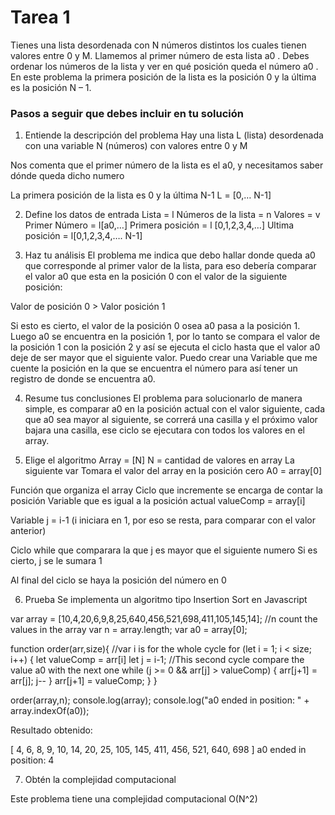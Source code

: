 # Tarea 1

Tienes una lista desordenada con N números distintos los cuales tienen valores entre 0 y M. Llamemos al primer número de esta lista a0 . Debes ordenar los números de la lista y ver en qué posición queda el número a0 . En este problema la primera posición de la lista es la posición 0 y la última es la posición N – 1.

### Pasos a seguir que debes incluir en tu solución

1. Entiende la descripción del problema
Hay una lista L (lista) desordenada con una variable N (números) con valores entre 0 y M

Nos comenta que el primer número de la lista es el a0, y necesitamos saber  dónde queda dicho numero

La primera posición de la lista es 0 y la última N-1 
L = [0,… N-1]

2. Define los datos de entrada
Lista = l
Números de la lista = n
Valores = v
Primer Número = l[a0,…]
Primera posición = l [0,1,2,3,4,…]
Ultima posición = l[0,1,2,3,4,…. N-1]

3. Haz tu análisis
El problema me indica que debo hallar donde queda a0 que corresponde al primer valor de la lista, para eso debería comparar el valor a0 que esta en la posición 0 con el valor de la siguiente posición:

Valor de posición 0 > Valor posición 1

Si esto es cierto, el valor de la posición 0 osea a0 pasa a la posición 1.
Luego a0 se encuentra en la posición 1, por lo tanto se compara el valor de la posición 1 con la posición 2 y así se ejecuta el ciclo hasta que el valor a0 deje de ser mayor que el siguiente valor. Puedo crear una Variable que me cuente la posición en la que se encuentra el número para así tener un registro de donde se encuentra a0.

4. Resume tus conclusiones
El problema para solucionarlo de manera simple, es comparar a0 en la posición actual con el valor siguiente, cada que a0 sea mayor al siguiente, se correrá una casilla y el próximo valor bajara una casilla, ese ciclo se ejecutara con todos los valores en el array.

5. Elige el algoritmo
Array = [N]
N = cantidad de valores en array
La siguiente var Tomara el valor del array en la posición cero A0 = array[0]

Función que organiza el array
Ciclo que incremente se encarga de contar la posición
Variable que es igual a la posición actual valueComp = array[i]

Variable j = i-1 (i iniciara en 1, por eso se resta, para comparar con el valor anterior)

Ciclo while que comparara la que j es mayor que el siguiente numero
Si es cierto, j se le sumara 1

Al final del ciclo se haya la posición del número en 0

6. Prueba
Se implementa un algoritmo tipo Insertion Sort en Javascript

var array = [10,4,20,6,9,8,25,640,456,521,698,411,105,145,14];
//n count the values in the array
var n = array.length;
var a0 = array[0];

function order(arr,size){
    //var i is for the whole cycle
    for (let i = 1; i < size; i++) {
        let valueComp = arr[i]
        let j = i-1;
        //This second cycle compare the value a0 with the next one
        while (j >= 0 && arr[j] > valueComp) {
            arr[j+1] = arr[j];
            j--
        }
        arr[j+1] = valueComp;
    }
}

order(array,n);
console.log(array);
console.log("a0 ended in position: " + array.indexOf(a0));

Resultado obtenido:

[ 4, 6, 8, 9, 10, 14, 20, 25, 105, 145, 411, 456, 521, 640, 698 ]
a0 ended in position: 4

7. Obtén la complejidad computacional

Este problema tiene una complejidad computacional O(N^2)